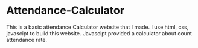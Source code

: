 # Attendance-Calculator
This is a basic attendance Calculator website that I made.
I use html, css, javascipt to build this website.
Javascipt provided a calculator about count attendance rate.
